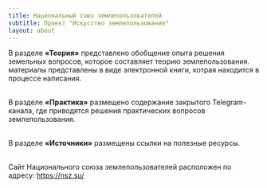 ```yaml
---
title: Национальный союз землепользователей
subtitle: Проект "Искусство землепользования"
layout: about
---
```


<div>

В разделе <strong>«Теория»</strong> представлено обобщение опыта решения земельных вопросов, которое составляет теорию землепользования. материалы представлены в виде электронной книги, котрая находится в процессе написания.<br><br>

В разделе <strong>«Практика»</strong> размещено содержание закрытого Telegram-канала, где приводятся решения практических вопросов землепользования.<br><br>

В разделе <strong>«Источники»</strong> размещены ссылки на полезные ресурсы.<br><br>

Сайт Национального союза землепользователей расположен по адресу: <a href="https://nsz.su/" target="blank" style="color: #031da3">https://nsz.su/</a>

</div>
